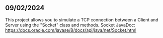 ## 09/02/2024 
This project allows you to simulate a TCP connection between a Client and Server using the "Socket" class and methods.
Socket JavaDoc: https://docs.oracle.com/javase/8/docs/api/java/net/Socket.html
